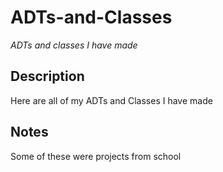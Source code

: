 # ADTs-and-Classes
*ADTs and classes I have made*

## Description

Here are all of my ADTs and Classes I have made

## Notes

Some of these were projects from school

